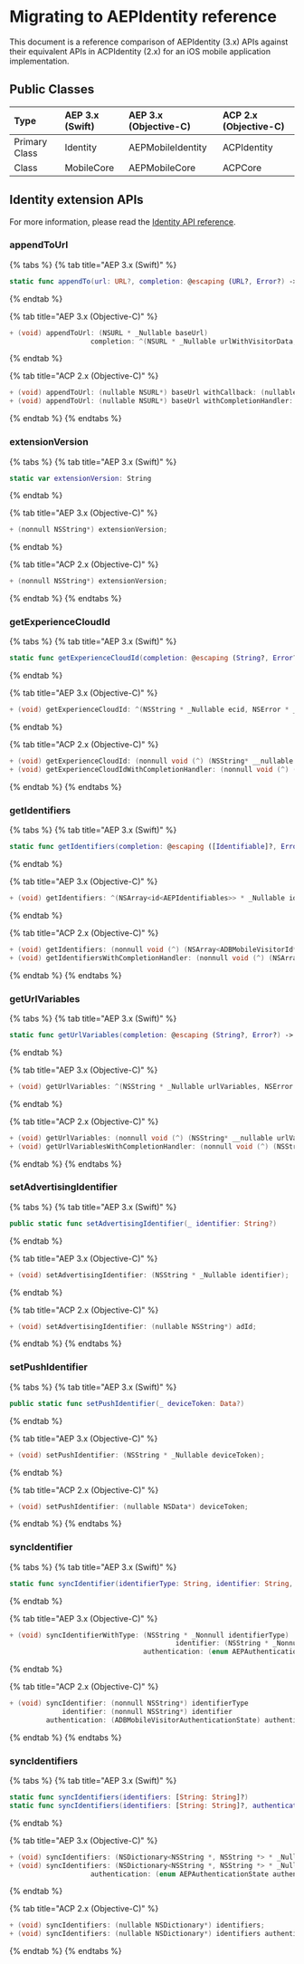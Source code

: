 # Migrating to AEPIdentity reference

This document is a reference comparison of AEPIdentity (3.x) APIs against their equivalent APIs in ACPIdentity (2.x) for an iOS mobile application implementation.

## Public Classes

| Type | AEP 3.x (Swift) | AEP 3.x (Objective-C) | ACP 2.x (Objective-C) |
| :--- | :--- | :--- | :--- |
| Primary Class | Identity | AEPMobileIdentity | ACPIdentity |
| Class | MobileCore | AEPMobileCore | ACPCore |

## Identity extension APIs

For more information, please read the [Identity API reference](identity-api-reference.md).

### appendToUrl

{% tabs %}
{% tab title="AEP 3.x (Swift)" %}

```swift
static func appendTo(url: URL?, completion: @escaping (URL?, Error?) -> Void)
```

{% endtab %}

{% tab title="AEP 3.x (Objective-C)" %}

```objectivec
+ (void) appendToUrl: (NSURL * _Nullable baseUrl)
					completion: ^(NSURL * _Nullable urlWithVisitorData, NSError * _Nullable error) completion;
```

{% endtab %}

{% tab title="ACP 2.x (Objective-C)" %}

```objectivec
+ (void) appendToUrl: (nullable NSURL*) baseUrl withCallback: (nullable void (^) (NSURL* __nullable urlWithVisitorData)) callback;
+ (void) appendToUrl: (nullable NSURL*) baseUrl withCompletionHandler: (nullable void (^) (NSURL* __nullable urlWithVersionData, NSError* __nullable error)) completionHandler;
```

{% endtab %}
{% endtabs %}

### extensionVersion

{% tabs %}
{% tab title="AEP 3.x (Swift)" %}
```swift
static var extensionVersion: String
```
{% endtab %}

{% tab title="AEP 3.x (Objective-C)" %}
```objectivec
+ (nonnull NSString*) extensionVersion;
```
{% endtab %}

{% tab title="ACP 2.x (Objective-C)" %}
```objectivec
+ (nonnull NSString*) extensionVersion;
```
{% endtab %}
{% endtabs %}

### getExperienceCloudId

{% tabs %}
{% tab title="AEP 3.x (Swift)" %}
```swift
static func getExperienceCloudId(completion: @escaping (String?, Error?) -> Void)
```
{% endtab %}

{% tab title="AEP 3.x (Objective-C)" %}
```objectivec
+ (void) getExperienceCloudId: ^(NSString * _Nullable ecid, NSError * _Nullable error) completion;
```
{% endtab %}

{% tab title="ACP 2.x (Objective-C)" %}
```objectivec
+ (void) getExperienceCloudId: (nonnull void (^) (NSString* __nullable experienceCloudId)) callback;
+ (void) getExperienceCloudIdWithCompletionHandler: (nonnull void (^) (NSString* __nullable experienceCloudId, NSError* __nullable error)) completionHandler;
```
{% endtab %}
{% endtabs %}

### getIdentifiers

{% tabs %}
{% tab title="AEP 3.x (Swift)" %}
```swift
static func getIdentifiers(completion: @escaping ([Identifiable]?, Error?) -> Void)
```
{% endtab %}

{% tab title="AEP 3.x (Objective-C)" %}
```objectivec
+ (void) getIdentifiers: ^(NSArray<id<AEPIdentifiables>> * _Nullable identifiers, NSError * _Nullable error) completion;
```
{% endtab %}

{% tab title="ACP 2.x (Objective-C)" %}
```objectivec
+ (void) getIdentifiers: (nonnull void (^) (NSArray<ADBMobileVisitorId*>* __nullable visitorIDs)) callback;
+ (void) getIdentifiersWithCompletionHandler: (nonnull void (^) (NSArray<ACPMobileVisitorId*>* __nullable visitorIDs, NSError* __nullable error)) completionHandler;
```
{% endtab %}
{% endtabs %}

### getUrlVariables

{% tabs %}
{% tab title="AEP 3.x (Swift)" %}
```swift
static func getUrlVariables(completion: @escaping (String?, Error?) -> Void)
```
{% endtab %}

{% tab title="AEP 3.x (Objective-C)" %}
```objectivec
+ (void) getUrlVariables: ^(NSString * _Nullable urlVariables, NSError * _Nullable error) completion;
```
{% endtab %}

{% tab title="ACP 2.x (Objective-C)" %}
```objectivec
+ (void) getUrlVariables: (nonnull void (^) (NSString* __nullable urlVariables)) callback;
+ (void) getUrlVariablesWithCompletionHandler: (nonnull void (^) (NSString* __nullable urlVariables, NSError* __nullable error)) completionHandler;
```
{% endtab %}
{% endtabs %}

### setAdvertisingIdentifier

{% tabs %}
{% tab title="AEP 3.x (Swift)" %}
```swift
public static func setAdvertisingIdentifier(_ identifier: String?)
```
{% endtab %}

{% tab title="AEP 3.x (Objective-C)" %}
```objectivec
+ (void) setAdvertisingIdentifier: (NSString * _Nullable identifier);
```
{% endtab %}

{% tab title="ACP 2.x (Objective-C)" %}
```objectivec
+ (void) setAdvertisingIdentifier: (nullable NSString*) adId;
```
{% endtab %}
{% endtabs %}

### setPushIdentifier

{% tabs %}
{% tab title="AEP 3.x (Swift)" %}
```swift
public static func setPushIdentifier(_ deviceToken: Data?)
```
{% endtab %}

{% tab title="AEP 3.x (Objective-C)" %}
```objectivec
+ (void) setPushIdentifier: (NSString * _Nullable deviceToken);
```
{% endtab %}

{% tab title="ACP 2.x (Objective-C)" %}
```objectivec
+ (void) setPushIdentifier: (nullable NSData*) deviceToken;
```
{% endtab %}
{% endtabs %}

### syncIdentifier

{% tabs %}
{% tab title="AEP 3.x (Swift)" %}
```swift
static func syncIdentifier(identifierType: String, identifier: String, authenticationState: MobileVisitorAuthenticationState)
```
{% endtab %}

{% tab title="AEP 3.x (Objective-C)" %}
```objectivec
+ (void) syncIdentifierWithType: (NSString * _Nonnull identifierType)
										 identifier: (NSString * _Nonnull identifier)
								 authentication: (enum AEPAuthenticationState authenticationState);
```
{% endtab %}

{% tab title="ACP 2.x (Objective-C)" %}
```objectivec
+ (void) syncIdentifier: (nonnull NSString*) identifierType             
             identifier: (nonnull NSString*) identifier
         authentication: (ADBMobileVisitorAuthenticationState) authenticationState;
```
{% endtab %}
{% endtabs %}

### syncIdentifiers

{% tabs %}
{% tab title="AEP 3.x (Swift)" %}

```swift
static func syncIdentifiers(identifiers: [String: String]?)
static func syncIdentifiers(identifiers: [String: String]?, authenticationState: MobileVisitorAuthenticationState)
```
{% endtab %}

{% tab title="AEP 3.x (Objective-C)" %}
```objectivec
+ (void) syncIdentifiers: (NSDictionary<NSString *, NSString *> * _Nullable identifiers);
+ (void) syncIdentifiers: (NSDictionary<NSString *, NSString *> * _Nullable identifiers)
					authentication: (enum AEPAuthenticationState authenticationState);
```
{% endtab %}

{% tab title="ACP 2.x (Objective-C)" %}
```objectivec
+ (void) syncIdentifiers: (nullable NSDictionary*) identifiers;
+ (void) syncIdentifiers: (nullable NSDictionary*) identifiers authentication: (ACPMobileVisitorAuthenticationState) authenticationState;
```
{% endtab %}
{% endtabs %}
